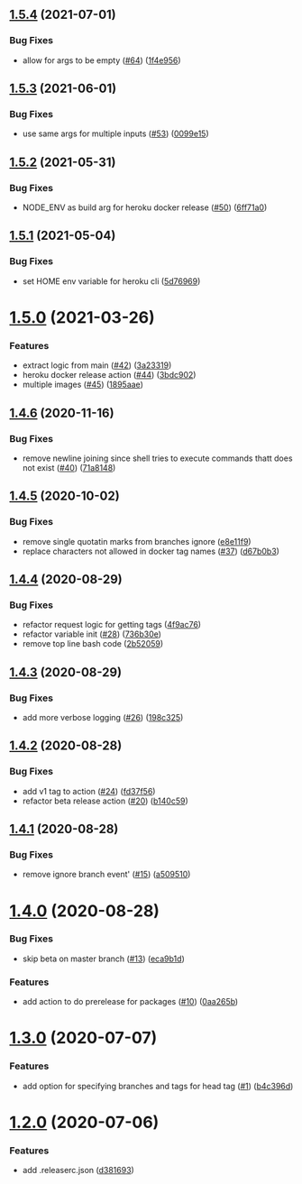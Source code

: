 ## [1.5.4](https://github.com/Storykit/github-actions/compare/v1.5.3...v1.5.4) (2021-07-01)


### Bug Fixes

* allow for args to be empty ([#64](https://github.com/Storykit/github-actions/issues/64)) ([1f4e956](https://github.com/Storykit/github-actions/commit/1f4e956977539b9c8089a4c817dc9bd0d5787ad2))

## [1.5.3](https://github.com/Storykit/github-actions/compare/v1.5.2...v1.5.3) (2021-06-01)


### Bug Fixes

* use same args for multiple inputs ([#53](https://github.com/Storykit/github-actions/issues/53)) ([0099e15](https://github.com/Storykit/github-actions/commit/0099e15f5fd78c136cc37d9c5e3ad9cc33df0a1f))

## [1.5.2](https://github.com/Storykit/github-actions/compare/v1.5.1...v1.5.2) (2021-05-31)


### Bug Fixes

* NODE_ENV as build arg for heroku docker release ([#50](https://github.com/Storykit/github-actions/issues/50)) ([6ff71a0](https://github.com/Storykit/github-actions/commit/6ff71a0a85480405261f1553c29f335a7d894948))

## [1.5.1](https://github.com/Storykit/github-actions/compare/v1.5.0...v1.5.1) (2021-05-04)


### Bug Fixes

* set HOME env variable for heroku cli ([5d76969](https://github.com/Storykit/github-actions/commit/5d76969d9abde62c0c1711367fec4e53f4a275d3))

# [1.5.0](https://github.com/Storykit/github-actions/compare/v1.4.6...v1.5.0) (2021-03-26)


### Features

* extract logic from main ([#42](https://github.com/Storykit/github-actions/issues/42)) ([3a23319](https://github.com/Storykit/github-actions/commit/3a23319d21fe82142b35040cb4ec2954748a5821))
* heroku docker release action ([#44](https://github.com/Storykit/github-actions/issues/44)) ([3bdc902](https://github.com/Storykit/github-actions/commit/3bdc902e93286b49d50458e37813cded6d6dd143))
* multiple images ([#45](https://github.com/Storykit/github-actions/issues/45)) ([1895aae](https://github.com/Storykit/github-actions/commit/1895aaee49accbf8247fbb1af5cac7f2b4110d3e))

## [1.4.6](https://github.com/Storykit/github-actions/compare/v1.4.5...v1.4.6) (2020-11-16)


### Bug Fixes

* remove newline joining since shell tries to execute commands thatt does not exist ([#40](https://github.com/Storykit/github-actions/issues/40)) ([71a8148](https://github.com/Storykit/github-actions/commit/71a8148ea4ba2a7bd16a55534376ed6a1ac47be9))

## [1.4.5](https://github.com/Storykit/github-actions/compare/v1.4.4...v1.4.5) (2020-10-02)


### Bug Fixes

* remove single quotatin marks from branches ignore ([e8e11f9](https://github.com/Storykit/github-actions/commit/e8e11f913d1d4feb92bdd6c1a2c8a543b278efe9))
* replace characters not allowed in docker tag names ([#37](https://github.com/Storykit/github-actions/issues/37)) ([d67b0b3](https://github.com/Storykit/github-actions/commit/d67b0b3ca9fcae150e554715abe3a01f9dda1268))

## [1.4.4](https://github.com/Storykit/github-actions/compare/v1.4.3...v1.4.4) (2020-08-29)


### Bug Fixes

* refactor request logic for getting tags ([4f9ac76](https://github.com/Storykit/github-actions/commit/4f9ac76651bd7ed4fb207e35cb845e864aaa8504))
* refactor variable init ([#28](https://github.com/Storykit/github-actions/issues/28)) ([736b30e](https://github.com/Storykit/github-actions/commit/736b30e8c143a0b242b0a16ba2885d2731d465a6))
* remove top line bash code ([2b52059](https://github.com/Storykit/github-actions/commit/2b52059785ada8f82559e32455c250b82ec92e3e))

## [1.4.3](https://github.com/Storykit/github-actions/compare/v1.4.2...v1.4.3) (2020-08-29)


### Bug Fixes

* add more verbose logging ([#26](https://github.com/Storykit/github-actions/issues/26)) ([198c325](https://github.com/Storykit/github-actions/commit/198c3258bfcbb7060f40c6fededebf91ea807dc6))

## [1.4.2](https://github.com/Storykit/github-actions/compare/v1.4.1...v1.4.2) (2020-08-28)


### Bug Fixes

* add v1 tag to action ([#24](https://github.com/Storykit/github-actions/issues/24)) ([fd37f56](https://github.com/Storykit/github-actions/commit/fd37f568de46391ff28ce9bf2b043e1c4058401b))
* refactor beta release action ([#20](https://github.com/Storykit/github-actions/issues/20)) ([b140c59](https://github.com/Storykit/github-actions/commit/b140c596bcf6c5cdce8aeb4544ae835d261f7b19))

## [1.4.1](https://github.com/Storykit/github-actions/compare/v1.4.0...v1.4.1) (2020-08-28)


### Bug Fixes

* remove ignore branch event' ([#15](https://github.com/Storykit/github-actions/issues/15)) ([a509510](https://github.com/Storykit/github-actions/commit/a50951042b8489f83de7ee635dfdea4a8a4415ba))

# [1.4.0](https://github.com/Storykit/github-actions/compare/v1.3.0...v1.4.0) (2020-08-28)


### Bug Fixes

* skip beta on master branch ([#13](https://github.com/Storykit/github-actions/issues/13)) ([eca9b1d](https://github.com/Storykit/github-actions/commit/eca9b1d26086dedb3ce7c2327d1a884034924226))


### Features

* add action to do prerelease for packages ([#10](https://github.com/Storykit/github-actions/issues/10)) ([0aa265b](https://github.com/Storykit/github-actions/commit/0aa265ba52b938cf90e26703a39647ca011d43b6))

# [1.3.0](https://github.com/Storykit/github-actions/compare/v1.2.0...v1.3.0) (2020-07-07)


### Features

* add option for specifying branches and tags for head tag ([#1](https://github.com/Storykit/github-actions/issues/1)) ([b4c396d](https://github.com/Storykit/github-actions/commit/b4c396d0ef40dd1f0454d52a269537d318263d36))

# [1.2.0](https://github.com/Storykit/github-actions/compare/v1.1.0...v1.2.0) (2020-07-06)


### Features

* add .releaserc.json ([d381693](https://github.com/Storykit/github-actions/commit/d3816932b61b6c429e583f5817947e28498fa4d8))
